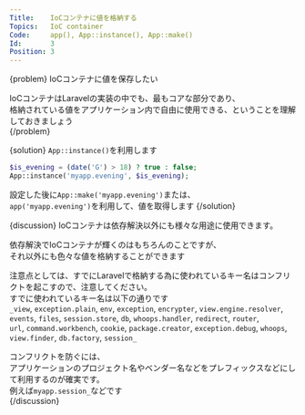 ```yaml
---
Title:    IoCコンテナに値を格納する
Topics:   IoC container
Code:     app(), App::instance(), App::make()
Id:       3
Position: 3
---
```


{problem}
IoCコンテナに値を保存したい

IoCコンテナはLaravelの実装の中でも、最もコアな部分であり、  
格納されている値をアプリケーション内で自由に使用できる、ということを理解しておきましょう  
{/problem}

{solution}
`App::instance()`を利用します

```php
$is_evening = (date('G') > 18) ? true : false;
App::instance('myapp.evening', $is_evening);
```

設定した後に`App::make('myapp.evening')`または、  
`app('myapp.evening')`を利用して、値を取得します
{/solution}

{discussion}
IoCコンテナは依存解決以外にも様々な用途に使用できます。

依存解決でIoCコンテナが輝くのはもちろんのことですが、  
それ以外にも色々な値を格納することができます

注意点としては、すでにLaravelで格納する為に使われているキー名はコンフリクトを起こすので、注意してください。  
すでに使われているキー名は以下の通りです  
`_view`, `exception.plain`, `env`, `exception`, `encrypter`, `view.engine.resolver`,  
`events`, `files`, `session.store`, `db`, `whoops.handler`, `redirect`, `router`,  
`url`, `command.workbench`, `cookie`, `package.creator`, `exception.debug`, `whoops`,
`view.finder`, `db.factory`, `session_`

コンフリクトを防ぐには、  
アプリケーションのプロジェクト名やベンダー名などをプレフィックスなどにして利用するのが確実です。  
例えば`myapp.session_`などです  
{/discussion}
